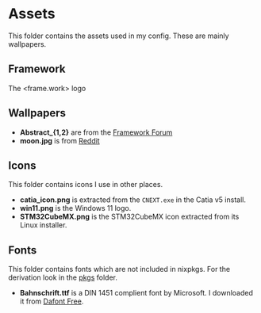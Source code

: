 # Assets

This folder contains the assets used in my config. These are mainly wallpapers.

## Framework

The <frame.work> logo

## Wallpapers

- **Abstract_{1,2}** are from the [Framework Forum](https://community.frame.work/t/3-2-desktop-wallpapers/3533/13)
- **moon.jpg** is from [Reddit](https://www.reddit.com/r/space/comments/arer0k/i_took_nearly_50000_images_of_the_night_sky_to/)

## Icons

This folder contains icons I use in other places.

- **catia_icon.png** is extracted from the `CNEXT.exe` in the Catia v5 install.
- **win11.png** is the Windows 11 logo.
- **STM32CubeMX.png** is the STM32CubeMX icon extracted from its Linux installer.

## Fonts

This folder contains fonts which are not included in nixpkgs.
For the derivation look in the [pkgs](/pkgs/) folder.

- **Bahnschrift.ttf** is a DIN 1451 complient font by Microsoft. I downloaded it from [Dafont Free](https://www.dafontfree.io/bahnschrift-font/).
